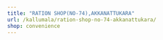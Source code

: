 ```yaml
---
title: "RATION SHOP(NO-74),AKKANATTUKARA"
url: /kallumala/ration-shop-no-74-akkanattukara/
shop: convenience
---
```

